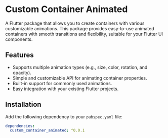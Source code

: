 # Custom Container Animated

A Flutter package that allows you to create containers with various customizable animations. This package provides easy-to-use animated containers with smooth transitions and flexibility, suitable for your Flutter UI components.

## Features

- Supports multiple animation types (e.g., size, color, rotation, and opacity).
- Simple and customizable API for animating container properties.
- Built-in support for commonly used animations.
- Easy integration with your existing Flutter projects.

## Installation

Add the following dependency to your `pubspec.yaml` file:

```yaml
dependencies:
  custom_container_animated: ^0.0.1
